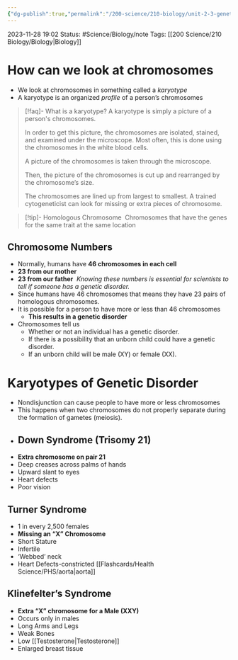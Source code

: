 ```yaml
---
{"dg-publish":true,"permalink":"/200-science/210-biology/unit-2-3-genetics-and-meiosis/2-3-1-karyotypes/","updated":"2024-02-15T08:21:28.303-06:00"}
---
```


2023-11-28
19:02
Status: #Science/Biology/note
Tags: [[200 Science/210 Biology/Biology\|Biology]]
# How can we look at chromosomes
- We look at chromosomes in something called a *karyotype*
- A karyotype is an organized *profile* of a person’s chromosomes

>[!faq]-  What is a karyotype?
>A karyotype is simply a picture of a person's chromosomes.
>
>In order to get this picture, the chromosomes are isolated, stained, and examined under the microscope. Most often, this is done using the chromosomes in the white blood cells. 
>
>A picture of the chromosomes is taken through the microscope.  
>
>Then, the picture of the chromosomes is cut up and rearranged by the chromosome’s size. 
>
>The chromosomes are lined up from largest to smallest. A trained cytogeneticist can look for missing or extra pieces of chromosome.

>[!tip]- Homologous Chromosome 
> Chromosomes that have the genes for the same trait at the same location

## Chromosome Numbers
- Normally, humans have **46 chromosomes in each cell** 
- **23 from our mother** 
- **23 from our father** 
*Knowing these numbers is essential for scientists to tell if someone has a genetic disorder.*
- Since humans have 46 chromosomes that means they have 23 pairs of homologous chromosomes. 
- It is possible for a person to have more or less than 46 chromosomes
	- **This results in a genetic disorder**
- Chromosomes tell us
	- Whether or not an individual has a genetic disorder.
	- If there is a possibility that an unborn child could have a genetic disorder. 
	- If an unborn child will be male (XY) or female (XX).
# Karyotypes of Genetic Disorder
- Nondisjunction can cause people to have more or less chromosomes
- This happens when two chromosomes do not properly separate during the formation of gametes (meiosis). 
- ## Down Syndrome (Trisomy 21)
- **Extra chromosome on pair 21**
- Deep creases across palms of hands
- Upward slant to eyes
- Heart defects
- Poor vision
## Turner Syndrome
- 1 in every 2,500 females
- **Missing an “X” Chromosome**
- Short Stature
- Infertile
- ‘Webbed’ neck
- Heart Defects-constricted [[Flashcards/Health Science/PHS/aorta\|aorta]]
## Klinefelter’s Syndrome
- **Extra “X” chromosome for a Male (XXY)**
- Occurs only in males
- Long Arms and Legs 
- Weak Bones
- Low [[Testosterone\|Testosterone]]
- Enlarged breast tissue